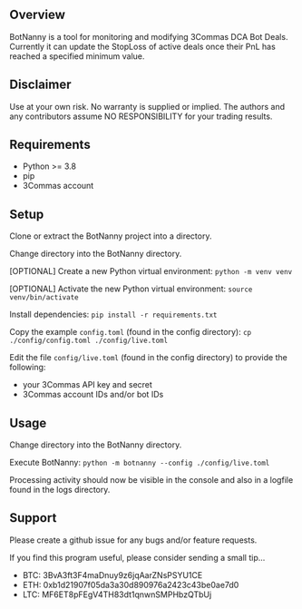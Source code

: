 ## Overview

BotNanny is a tool for monitoring and modifying 3Commas DCA Bot Deals.
Currently it can update the StopLoss of active deals once their PnL has reached a specified minimum value.


## Disclaimer

Use at your own risk. No warranty is supplied or implied.
The authors and any contributors assume NO RESPONSIBILITY for your trading results.


## Requirements

- Python >= 3.8
- pip
- 3Commas account


## Setup

Clone or extract the BotNanny project into a directory.

Change directory into the BotNanny directory.

[OPTIONAL] Create a new Python virtual environment: `python -m venv venv`

[OPTIONAL] Activate the new Python virtual environment: `source venv/bin/activate`

Install dependencies: `pip install -r requirements.txt`

Copy the example `config.toml` (found in the config directory): `cp ./config/config.toml ./config/live.toml`

Edit the file `config/live.toml` (found in the config directory) to provide the following:
- your 3Commas API key and secret
- 3Commas account IDs and/or bot IDs


## Usage

Change directory into the BotNanny directory.

Execute BotNanny: `python -m botnanny --config ./config/live.toml`

Processing activity should now be visible in the console and also in a logfile found in the logs directory.


## Support

Please create a github issue for any bugs and/or feature requests.

If you find this program useful, please consider sending a small tip...
- BTC: 3BvA3ft3F4maDnuy9z6jqAarZNsPSYU1CE
- ETH: 0xb1d21907f05da3a30d890976a2423c43be0ae7d0
- LTC: MF6ET8pFEgV4TH83dt1qnwnSMPHbzQTbUj
